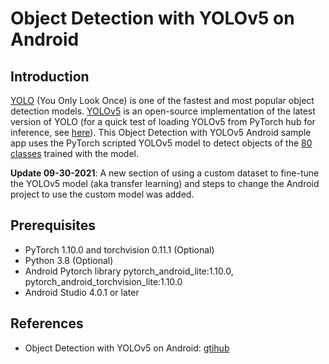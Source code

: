 # Object Detection with YOLOv5 on Android

## Introduction

[YOLO](https://pjreddie.com/darknet/yolo/) (You Only Look Once) is one of the fastest and most popular object detection models. [YOLOv5](https://github.com/ultralytics/yolov5) is an open-source implementation of the latest version of YOLO (for a quick test of loading YOLOv5 from PyTorch hub for inference, see [here](https://pytorch.org/hub/ultralytics_yolov5/#load-from-pytorch-hub)). This Object Detection with YOLOv5 Android sample app uses the PyTorch scripted YOLOv5 model to detect objects of the [80 classes](https://github.com/ultralytics/yolov5/blob/master/data/coco.yaml) trained with the model.

**Update 09-30-2021**: A new section of using a custom dataset to fine-tune the YOLOv5 model (aka transfer learning) and steps to change the Android project to use the custom model was added.

## Prerequisites

* PyTorch 1.10.0 and torchvision 0.11.1 (Optional)
* Python 3.8 (Optional)
* Android Pytorch library pytorch_android_lite:1.10.0, pytorch_android_torchvision_lite:1.10.0
* Android Studio 4.0.1 or later

## References

+ Object Detection with YOLOv5 on Android: [gtihub](https://github.com/pytorch/android-demo-app/tree/master/ObjectDetection)